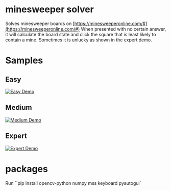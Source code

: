 # minesweeper solver
Solves minesweeper boards on [https://minesweeperonline.com/#](https://minesweeperonline.com/#)
When presented with no certain answer, it will calculate the board state and click the square that is least likely to contain a mine. Sometimes it is unlucky as shown in the expert demo.
# Samples
## Easy  
[![Easy Demo](https://img.youtube.com/vi/i4IkE0b1CYM/0.jpg)](https://youtu.be/i4IkE0b1CYM)

## Medium  
[![Medium Demo](https://img.youtube.com/vi/MsvrsfBqqHk/0.jpg)](https://youtu.be/MsvrsfBqqHk)

## Expert  
[![Expert Demo](https://img.youtube.com/vi/g2JZk6oI93U/0.jpg)](https://youtu.be/g2JZk6oI93U)
# packages

Run ``pip install opencv-python numpy mss keyboard pyautogui`
